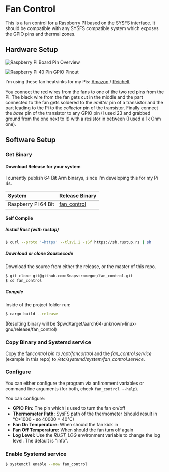 # Fan Control

This is a fan control for a Raspberry PI based on the SYSFS interface.
It should be compatible with any SYSFS compatible system which exposes the GPIO pins and thermal zones.

## Hardware Setup

![Raspberry Pi Board Pin Overview](https://www.raspberrypi.com/documentation/computers/images/GPIO-Pinout-Diagram-2.png)

![Raspberry Pi 40 Pin GPIO Pinout](https://www.raspberrypi.com/documentation/computers/images/GPIO.png)

I'm using these fan heatsinks for my Pis: [Amazon](https://www.amazon.de/dp/B07VD6NC8P/ref=cm_sw_em_r_mt_dp_THBAEA29Y04XN7V86SXB) / [Reichelt](https://www.reichelt.de/gehaeuse-fuer-raspberry-pi-4-alu-luefter-schwarz-rpi-case-alu07f-p261678.html?)

You connect the red wires from the fans to one of the two red pins from the Pi.
The black wire from the fan gets cut in the middle and the part connected to the fan gets soldered to the _emitter_ pin of a transistor and the part leading to the Pi to the _collector_ pin of the transistor.
Finally connect the _base_ pin of the transistor to any GPIO pin (I used 23 and grabbed ground from the one next to it) with a resistor in between (I used a 1k Ohm one).

## Software Setup

### Get Binary

#### Download Release for your system

I currently publish 64 Bit Arm binarys, since I'm developing this for my Pi 4s.

| System              | Release Binary                                                                                           |
| :------------------ | :------------------------------------------------------------------------------------------------------- |
| Raspberry Pi 64 Bit | [fan_control](https://github.com/Snapstromegon/fan_control/releases/latest/download/fan_control) |

#### Self Compile

##### Install Rust (with rustup)

```sh
$ curl --proto '=https' --tlsv1.2 -sSf https://sh.rustup.rs | sh
```

##### Download or clone Sourcecode

Download the source from either the release, or the master of this repo.

```sh
$ git clone git@github.com:Snapstromegon/fan_control.git
$ cd fan_control
```

##### Compile

Inside of the project folder run:

```sh
$ cargo build --release
```

(Resulting binary will be $pwd/target/aarch64-unknown-linux-gnu/release/fan_control)

### Copy Binary and Systemd service

Copy the fan*control bin to */opt/fan*control* and the _fan_control.service_ (example in this repo) to _/etc/systemd/system/fan_control.service_.

### Configure

You can either configure the program via anfironment variables or command line arguments (for both, check `fan_control --help`).

You can configure:

- **GPIO Pin:** The pin which is used to turn the fan on/off
- **Thermometer Path:** SysFS path of the thermometer (should result in °C\*1000 - so 40000 = 40°C)
- **Fan On Temperature:** When should the fan kick in
- **Fan Off Temperature:** When should the fan turn off again
- **Log Level:** Use the _RUST_LOG_ environment variable to change the log level. The default is "info".

### Enable Systemd service

```sh
$ systemctl enable --now fan_control
```
